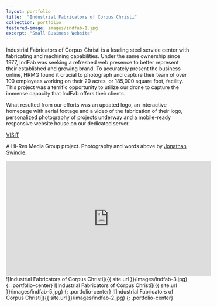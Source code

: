```yaml
---
layout: portfolio
title:  "Industrial Fabricators of Corpus Christi"
collection: portfolio
featured-image: images/indfab-1.jpg
excerpt: "Small Business Website"
---
```

Industrial Fabricators of Corpus Christi is a leading steel service center with fabricating and machining capabilities. Under the same ownership since 1977, IndFab was seeking a refreshed web presence to better represent their established and growing brand. To accurately present the business online, HRMG found it crucial to photograph and capture their team of over 100 employees working on their 20 acres, or 185,000 square foot, facility. This project was a terrific opportunity to utilize our drone to capture the immense capacity that IndFab offers their clients.

What resulted from our efforts was an updated logo, an interactive homepage with aerial footage and a video of the fabrication of their logo, personalized photography of projects underway and a mobile-ready responsive website house on our dedicated server.

[VISIT](https://www.indfabcc.com)

A Hi-Res Media Group project. Photography and words above by [Jonathan Swindle.](https://hrmg.agency)

<div class="video-responsive" markdown="1">
  <iframe width="560" height="315" src="https://www.youtube.com/embed/tK1-xydDXvM?rel=0&autoplay=1" frameborder="0" allowfullscreen volume="0"></iframe>
</div>
![Industrial Fabricators of Corpus Christi]({{ site.url }}/images/indfab-3.jpg)
{: .portfolio-center}
![Industrial Fabricators of Corpus Christi]({{ site.url }}/images/indfab-5.jpg)
{: .portfolio-center}
![Industrial Fabricators of Corpus Christi]({{ site.url }}/images/indfab-2.jpg)
{: .portfolio-center}
